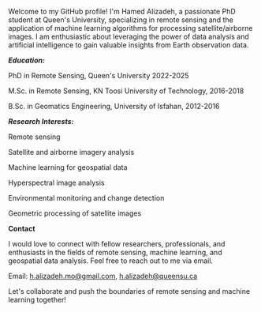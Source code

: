 Welcome to my GitHub profile! I'm Hamed Alizadeh, a passionate PhD student at Queen's University, specializing in remote sensing and the application of machine learning algorithms for processing satellite/airborne images. I am enthusiastic about leveraging the power of data analysis and artificial intelligence to gain valuable insights from Earth observation data.

_**Education:**_

PhD in Remote Sensing, Queen's University 2022-2025

M.Sc. in Remote Sensing, KN Toosi University of Technology, 2016-2018

B.Sc. in Geomatics Engineering, University of Isfahan, 2012-2016


_**Research Interests:**_

Remote sensing

Satellite and airborne imagery analysis

Machine learning for geospatial data

Hyperspectral image analysis

Environmental monitoring and change detection

Geometric processing of satellite images


**Contact**

I would love to connect with fellow researchers, professionals, and enthusiasts in the fields of remote sensing, machine learning, and geospatial data analysis. Feel free to reach out to me via email.

Email: h.alizadeh.mo@gmail.com, h.alizadeh@queensu.ca


Let's collaborate and push the boundaries of remote sensing and machine learning together!

<!---
halizz821/halizz821 is a ✨ special ✨ repository because its `README.md` (this file) appears on your GitHub profile.
You can click the Preview link to take a look at your changes.
--->
